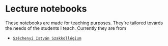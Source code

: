 Lecture notebooks
=================

These notebooks are made for teaching purposes. They're tailored tovards the needs of the students I teach.
Currently they are from
- [`Széchenyi István Szakkollégium`](http://szisz.hu/)
